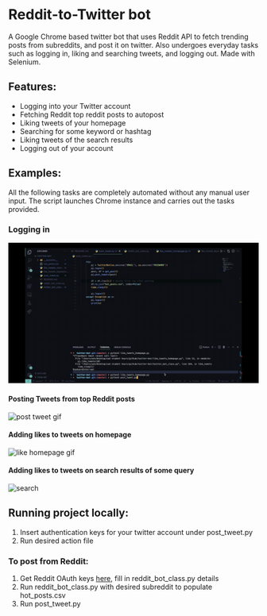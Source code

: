 # Reddit-to-Twitter bot
A Google Chrome based twitter bot that uses Reddit API to fetch trending posts from subreddits, and post it on twitter. Also undergoes everyday tasks such as logging in, liking and searching tweets, and logging out. Made with Selenium.

## Features:
- Logging into your Twitter account
- Fetching Reddit top reddit posts to autopost
- Liking tweets of your homepage
- Searching for some keyword or hashtag
- Liking tweets of the search results
- Logging out of your account

## Examples:

All the following tasks are completely automated without any manual user input. The script launches Chrome instance and carries out the tasks provided.
### Logging in
![login gif](https://github.com/ashleyteoh/reddit_twitter_bot/blob/master/gifs/login.gif)


#### Posting Tweets from top Reddit posts
![post tweet gif](https://github.com/ashleyteoh/reddit_twitter_bot/blob/master/gifs/post_tweet.gif)



#### Adding likes to tweets on homepage
![like homepage gif](https://github.com/ashleyteoh/reddit_twitter_bot/blob/master/gifs/like_home.gif)


#### Adding likes to tweets on search results of some query
![search](https://github.com/ashleyteoh/reddit_twitter_bot/blob/master/gifs/search.gif)

## Running project locally:
1. Insert authentication keys for your twitter account under post_tweet.py
2. Run desired action file
### To post from Reddit:
 1. Get Reddit OAuth keys [here](https://github.com/reddit-archive/reddit/wiki/OAuth2), fill in reddit_bot_class.py details
 2. Run reddit_bot_class.py with desired subreddit to populate hot_posts.csv
 3. Run post_tweet.py 
